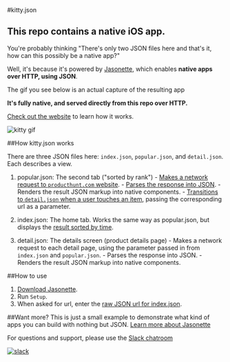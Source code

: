 #kitty.json
## This repo contains a native iOS app.
You're probably thinking "There's only two JSON files here and that's it, how can this possibly be a native app?"

Well, it's because it's powered by [Jasonette](https://www.jasonette.com), which enables **native apps over HTTP, using JSON**.

The gif you see below is an actual capture of the resulting app

**It's fully native, and served directly from this repo over HTTP.**

[Check out the website](https://www.jasonette.com) to learn how it works.

![kitty gif](https://raw.githubusercontent.com/gliechtenstein/images/master/kitty.gif)

##How kitty.json works

There are three JSON files here: `index.json`, `popular.json`, and `detail.json`. Each describes a view.

  1. popular.json: The second tab ("sorted by rank")
    - [Makes a network request to `producthunt.com` website](https://github.com/gliechtenstein/kitty.json/blob/master/index.json#L20).
    - [Parses the response into JSON](https://github.com/gliechtenstein/kitty.json/blob/master/index.json#L30).
    - Renders the result JSON markup into native components.
    - [Transitions to `detail.json` when a user touches an item](https://github.com/gliechtenstein/kitty.json/blob/master/index.json#L88), passing the corresponding url as a parameter.

  2. index.json: The home tab. Works the same way as popular.json, but displays the [result sorted by time](https://github.com/gliechtenstein/kitty.json/blob/master/index.json#L72).

  3. detail.json: The details screen (product details page)
    - Makes a network request to each detail page, using the parameter passed in from `index.json` and `popular.json`.
    - Parses the response into JSON.
    - Renders the result JSON markup into native components.

##How to use
1. [Download Jasonette](https://www.jasonette.com).
2. Run `Setup`.
3. When asked for url, enter the [raw JSON url for index.json](https://raw.githubusercontent.com/gliechtenstein/kitty.json/master/index.json).

##Want more?
This is just a small example to demonstrate what kind of apps you can build with nothing but JSON. [Learn more about Jasonette](https://www.jasonette.com)

For questions and support, please use the [Slack chatroom](https://jasonette.herokuapp.com)

[![slack](https://raw.githubusercontent.com/gliechtenstein/images/master/slack.png)](https://jasonette.slack.com/)
